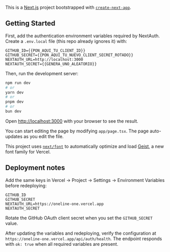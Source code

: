 This is a [Next.js](https://nextjs.org) project bootstrapped with [`create-next-app`](https://nextjs.org/docs/app/api-reference/cli/create-next-app).

## Getting Started

First, add the authentication environment variables required by NextAuth. Create a `.env.local` file (this repo already ignores it) with:

```
GITHUB_ID={{PON_AQUI_TU_CLIENT_ID}}
GITHUB_SECRET={{PON_AQUI_TU_NUEVO_CLIENT_SECRET_ROTADO}}
NEXTAUTH_URL=http://localhost:3000
NEXTAUTH_SECRET={{GENERA_UNO_ALEATORIO}}
```

Then, run the development server:

```bash
npm run dev
# or
yarn dev
# or
pnpm dev
# or
bun dev
```

Open [http://localhost:3000](http://localhost:3000) with your browser to see the result.

You can start editing the page by modifying `app/page.tsx`. The page auto-updates as you edit the file.

This project uses [`next/font`](https://nextjs.org/docs/app/building-your-application/optimizing/fonts) to automatically optimize and load [Geist](https://vercel.com/font), a new font family for Vercel.

## Deployment notes

Add the same keys in Vercel → Project → Settings → Environment Variables before redeploying:

```
GITHUB_ID
GITHUB_SECRET
NEXTAUTH_URL=https://oneline-one.vercel.app
NEXTAUTH_SECRET
```

Rotate the GitHub OAuth client secret when you set the `GITHUB_SECRET` value.

After updating the variables and redeploying, verify the configuration at
`https://oneline-one.vercel.app/api/auth/health`. The endpoint responds with
`ok: true` when all required variables are present.
